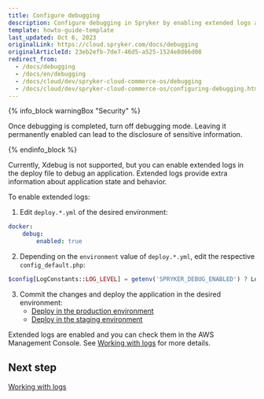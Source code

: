 ```yaml
---
title: Configure debugging
description: Configure debugging in Spryker by enabling extended logs and setting up environment-specific parameters for efficient troubleshooting
template: howto-guide-template
last_updated: Oct 6, 2023
originalLink: https://cloud.spryker.com/docs/debugging
originalArticleId: 23eb2efb-7de7-46d5-a525-1524e8d66d08
redirect_from:
  - /docs/debugging
  - /docs/en/debugging
  - /docs/cloud/dev/spryker-cloud-commerce-os/debugging
  - /docs/cloud/dev/spryker-cloud-commerce-os/configuring-debugging.html
---
```


{% info_block warningBox "Security" %}

Once debugging is completed, turn off debugging mode. Leaving it permanently enabled can lead to the disclosure of sensitive information.

{% endinfo_block %}

Currently, Xdebug is not supported, but you can enable extended logs in the deploy file to debug an application. Extended logs provide extra information about application state and behavior.

To enable extended logs:

1. Edit `deploy.*.yml` of the desired environment:

```yaml
docker:
    debug:
        enabled: true
```

2. Depending on the `environment` value of `deploy.*.yml`, edit the respective `config_default.php`:

```php
$config[LogConstants::LOG_LEVEL] = getenv('SPRYKER_DEBUG_ENABLED') ? Logger::INFO : Logger::DEBUG;
```

3. Commit the changes and deploy the application in the desired environment:
    * [Deploy in the production environment](/docs/ca/dev/deploy-in-a-production-environment.html)
    * [Deploy in the staging environment](/docs/ca/dev/deploy-in-a-staging-environment.html)

Extended logs are enabled and you can check them in the AWS Management Console. See [Working with logs](/docs/ca/dev/monitoring/working-with-logs.html) for more details.

## Next step
[Working with logs](/docs/ca/dev/monitoring/working-with-logs.html)
